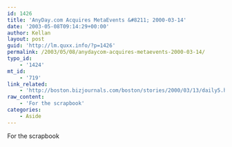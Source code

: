 ```yaml
---
id: 1426
title: 'AnyDay.com Acquires MetaEvents &#8211; 2000-03-14'
date: '2003-05-08T09:14:29+00:00'
author: Kellan
layout: post
guid: 'http://lm.quxx.info/?p=1426'
permalink: /2003/05/08/anydaycom-acquires-metaevents-2000-03-14/
typo_id:
    - '1424'
mt_id:
    - '719'
link_related:
    - 'http://boston.bizjournals.com/boston/stories/2000/03/13/daily5.html'
raw_content:
    - 'For the scrapbook'
categories:
    - Aside
---
```


For the scrapbook